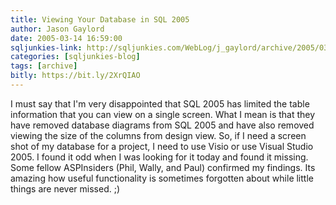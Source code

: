 ```yaml
---
title: Viewing Your Database in SQL 2005
author: Jason Gaylord
date: 2005-03-14 16:59:00
sqljunkies-link: http://sqljunkies.com/WebLog/j_gaylord/archive/2005/03/14/8873.aspx
categories: [sqljunkies-blog]
tags: [archive]
bitly: https://bit.ly/2XrQIAO
---
```


I must say that I'm very disappointed that SQL 2005 has limited the table information that you can view on a single screen. What I mean is that they have removed database diagrams from SQL 2005 and have also removed viewing the size of the columns from design view. So, if I need a screen shot of my database for a project, I need to use Visio or use Visual Studio 2005. I found it odd when I was looking for it today and found it missing. Some fellow ASPInsiders (Phil, Wally, and Paul) confirmed my findings. Its amazing how useful functionality is sometimes forgotten about while little things are never missed. ;)